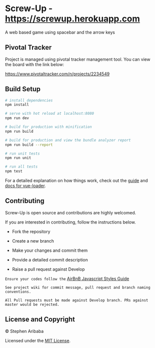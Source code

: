 # Screw-Up - https://screwup.herokuapp.com

A web based game using spacebar and the arrow keys

## Pivotal Tracker
Project is managed using pivotal tracker management tool. You can view the board with the link below:

https://www.pivotaltracker.com/n/projects/2234549

## Build Setup

``` bash
# install dependencies
npm install

# serve with hot reload at localhost:8080
npm run dev

# build for production with minification
npm run build

# build for production and view the bundle analyzer report
npm run build --report

# run unit tests
npm run unit

# run all tests
npm test
```

For a detailed explanation on how things work, check out the [guide](http://vuejs-templates.github.io/webpack/) and [docs for vue-loader](http://vuejs.github.io/vue-loader).

## Contributing
Screw-Up is open source and contributions are highly welcomed.

If you are interested in contributing, follow the instructions below.

* Fork the repository

* Create a new branch

* Make your changes and commit them

* Provide a detailed commit description

* Raise a pull request against Develop

`Ensure your codes follow the` [AirBnB Javascript Styles Guide](https://github.com/airbnb/javascript)

`See project wiki for commit message, pull request and branch naming conventions.`

`All Pull requests must be made against Develop branch. PRs against master would be rejected.`

## License and Copyright

&copy; Stephen Aribaba

Licensed under the [MIT License](https://opensource.org/licenses/MIT).
